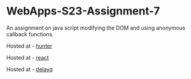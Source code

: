 # WebApps-S23-Assignment-7
An assignment on java script modifying the DOM and using anonymous callback functions.

Hosted at - [hunter](https://44-563-web-apps-s23.github.io/44563-webapps-s23-assignment7-sandhya698/hunter.html)

Hosted at - [react](https://44-563-web-apps-s23.github.io/44563-webapps-s23-assignment7-sandhya698/react.html)

Hosted at - [delayq](https://44-563-web-apps-s23.github.io/44563-webapps-s23-assignment7-sandhya698/delayq.html)